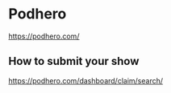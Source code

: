 # Podhero
https://podhero.com/

## How to submit your show
https://podhero.com/dashboard/claim/search/